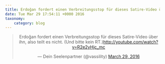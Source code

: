 ```yaml
---
title: Erdoğan fordert einen Verbreitungsstop für dieses Satire-Video über ihn, also teilt es nicht. (Und bitte kein RT.)http://youtube.com/watch?v=R2e2yHjc_mc
date: Tue Mar 29 17:54:11 +0000 2016
taxonomy:
    category: blog
---
```

<blockquote class="twitter-tweet" align="center"><p lang="de" dir="ltr">Erdoğan fordert einen Verbreitungsstop für dieses Satire-Video über ihn, also teilt es nicht. (Und bitte kein RT.)<a href="http://youtube.com/watch?v=R2e2yHjc_mc">http://youtube.com/watch?v=R2e2yHjc_mc</a></p>&mdash; Dein Seelenpartner (@vassility) <a href="https://twitter.com/vassility/status/714809426830573568">March 29, 2016</a></blockquote>
